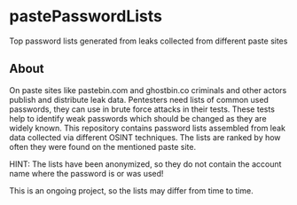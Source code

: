# pastePasswordLists
Top password lists generated from leaks collected from different paste sites

## About
On paste sites like pastebin.com and ghostbin.co criminals and other actors publish and distribute leak data. Pentesters need lists of common used passwords, they can use in brute force attacks in their tests. These tests help to identify weak passwords which should be changed as they are widely known. This repository contains password lists assembled from leak data collected via different OSINT techniques. The lists are ranked by how often they were found on the mentioned paste site.

HINT: The lists have been anonymized, so they do not contain the account name where the password is or was used!

This is an ongoing project, so the lists may differ from time to time.
